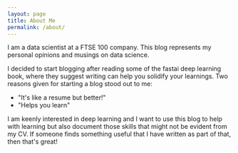 ```yaml
---
layout: page
title: About Me
permalink: /about/
---
```


I am a data scientist at a FTSE 100 company. This blog represents my personal opinions and musings on data science. 

I decided to start blogging after reading some of the fastai deep learning book, where they suggest writing can help you solidify your learnings. Two reasons given for starting a blog stood out to me:
* "It's like a resume but better!"
* "Helps you learn"

I am keenly interested in deep learning and I want to use this blog to help with learning but also document those skills that might not be evident from my CV. If someone finds something useful that I have written as part of that, then that's great!